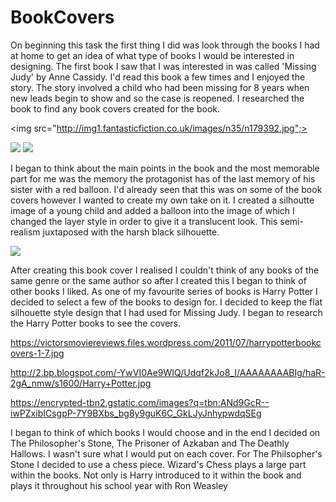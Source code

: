 
# BookCovers

On beginning this task the first thing I did was look through the books I had at home to get an idea of what type of books I would be interested in designing.  The first book I saw that I was interested in was called 'Missing Judy' by Anne Cassidy. I'd read this book a few times and I enjoyed the story.  The story involved a child who had been missing for 8 years when new leads begin to show and so the case is reopened.  I researched the book to find any book covers created for the book.

<img src="http://img1.fantasticfiction.co.uk/images/n35/n179392.jpg";>

<img src="http://ecx.images-amazon.com/images/I/51g4pJqFtXL._SY344_BO1,204,203,200_.jpg">

<img src="http://d.gr-assets.com/books/1187733235l/1751325.jpg">

I began to think about the main points in the book and the most memorable part for me was the memory the protagonist has of the last memory of his sister with a red balloon.  I'd already seen that this was on some of the book covers however I wanted to create my own take on it.  I created a silhoutte image of a young child and added a balloon into the image of which I changed the layer style in order to give it a translucent look.  This semi-realism juxtaposed with the harsh black silhouette.  

<img src="http://i.imgur.com/A6z0Sg4.jpg">

After creating this book cover I realised I couldn't think of any books of the same genre or the same author so after I created this I began to think of other books I liked.  As one of my favourite series of books is Harry Potter I decided to select a few of the books to design for.  I decided to keep the flat silhouette style design that I had used for Missing Judy.  I began to research the Harry Potter books to see the covers.

https://victorsmoviereviews.files.wordpress.com/2011/07/harrypotterbookcovers-1-7.jpg

http://2.bp.blogspot.com/-YwVI0Ae9WIQ/Udqf2kJo8_I/AAAAAAAABIg/haR-2gA_nmw/s1600/Harry+Potter.jpg

https://encrypted-tbn2.gstatic.com/images?q=tbn:ANd9GcR--iwPZxibICsgpP-7Y9BXbs_bg8y9guK6C_GkLJyJnhypwdqSEg

I began to think of which books I would choose and in the end I decided on The Philosopher's Stone, The Prisoner of Azkaban and The Deathly Hallows.  I wasn't sure what I would put on each cover.  For The Philsopher's Stone I decided to use a chess piece.  Wizard's Chess plays a large part within the books.  Not only is Harry introduced to it within the book and plays it throughout his school year with Ron Weasley 
